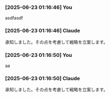 
### [2025-06-23 01:16:46] You
asdfasdf

### [2025-06-23 01:16:46] Claude
承知しました。その点を考慮して戦略を立案します。

### [2025-06-23 01:16:50] You
aa

### [2025-06-23 01:16:50] Claude
承知しました。その点を考慮して戦略を立案します。
